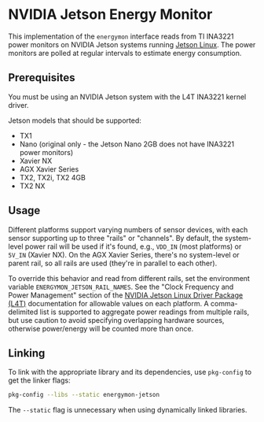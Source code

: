 # NVIDIA Jetson Energy Monitor

This implementation of the `energymon` interface reads from TI INA3221 power monitors on NVIDIA Jetson systems running [Jetson Linux](https://developer.nvidia.com/embedded/linux-tegra).
The power monitors are polled at regular intervals to estimate energy consumption.

## Prerequisites

You must be using an NVIDIA Jetson system with the L4T INA3221 kernel driver.

Jetson models that should be supported:

* TX1
* Nano (original only - the Jetson Nano 2GB does not have INA3221 power monitors)
* Xavier NX
* AGX Xavier Series
* TX2, TX2i, TX2 4GB
* TX2 NX

## Usage

Different platforms support varying numbers of sensor devices, with each sensor supporting up to three "rails" or "channels".
By default, the system-level power rail will be used if it's found, e.g., `VDD_IN` (most platforms) or `5V_IN` (Xavier NX).
On the AGX Xavier Series, there's no system-level or parent rail, so all rails are used (they're in parallel to each other).

To override this behavior and read from different rails, set the environment variable `ENERGYMON_JETSON_RAIL_NAMES`.
See the "Clock Frequency and Power Management" section of the [NVIDIA Jetson Linux Driver Package (L4T)](https://docs.nvidia.com/jetson/l4t/) documentation for allowable values on each platform.
A comma-delimited list is supported to aggregate power readings from multiple rails, but use caution to avoid specifying overlapping hardware sources, otherwise power/energy will be counted more than once.

## Linking

To link with the appropriate library and its dependencies, use `pkg-config` to get the linker flags:

```sh
pkg-config --libs --static energymon-jetson
```

The `--static` flag is unnecessary when using dynamically linked libraries.
